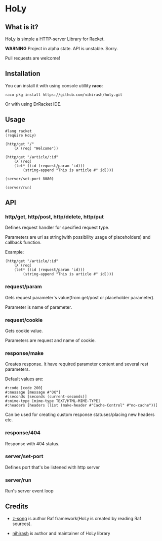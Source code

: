 # HoLy

## What is it?

HoLy is simple a HTTP-server Library for Racket.

**WARNING** Project in alpha state. API is unstable. Sorry.

Pull requests are welcome!

## Installation

You can install it with using console utillity **raco**:

```
raco pkg install https://github.com/nihirash/holy.git
```

Or with using DrRacket IDE.

## Usage

```racket
#lang racket
(require HoLy)

(http/get "/"
    (λ (req) "Welcome"))

(http/get "/article/:id"
    (λ (req)
	(let* ((id (request/param 'id)))
	    (string-append "This is article #" id))))

(server/set-port 8080)

(server/run)
```

## API

### http/get, http/post, http/delete, http/put

Defines request handler for specified request type.

Parameters are url as string(with possibility usage of placeholders) and callback function.

Example:

```racket
(http/get "/article/:id"
    (λ (req)
	(let* ((id (request/param 'id)))
	    (string-append "This is article #" id))))
```

### request/param

Gets request parameter's value(from get/post or placeholder parameter).

Parameter is name of parameter.

### request/cookie

Gets cookie value.

Parameters are request and name of cookie.

### response/make

Creates response. It have required parameter content and several rest parameters. 

Default values are: 
```
#:code [code 200]
#:message [message #"OK"]
#:seconds [seconds (current-seconds)]
#:mime-type [mime-type TEXT/HTML-MIME-TYPE]
#:headers [headers (list (make-header #"Cache-Control" #"no-cache"))]
```

Can be used for creating custom response statuses/placing new headers etc.

### response/404

Response with 404 status. 

### server/set-port

Defines port that's be listened with http server

### server/run

Run's server event loop

## Credits

 * [z-song](https://github.com/z-song/raf/) is author Raf framework(HoLy is created by reading Raf sources).
 
 * [nihirash](https://github.com/nihirash/) is author and maintainer of HoLy library
